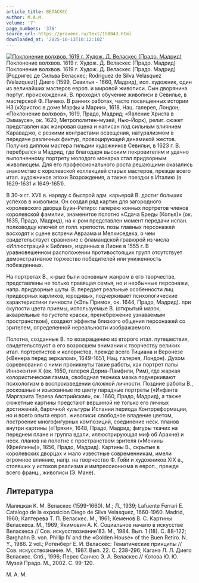 ```yaml
---
article_title: ВЕЛАСКЕС
author: М.А.М.
volume: '7'
page_numbers: '376'
source_url: https://pravenc.ru/text/150043.html
downloaded_at: '2025-10-13T10:12:10Z'
---
```


[![Поклонение волхвов. 1619 г. Худож. Д. Веласкес (Прадо. Мадрид)](https://pravenc.ru/data/914/456/1234/1i200.jpg "Кликните для увеличения картинки")](https://pravenc.ru/data/914/456/1234/1i400.jpg)Поклонение волхвов. 1619 г. Худож. Д. Веласкес (Прадо. Мадрид)  
Поклонение волхвов. 1619 г. Худож. Д. Веласкес (Прадо. Мадрид)[Родригес де Сильва Веласкес; Rodriguez de Silva Velasquez (Velazquez)] Диего (1599, Севилья - 1660, Мадрид), исп. художник, один из величайших мастеров европ. и мировой живописи. Сын дворянина португ. происхождения, В. проходил обучение живописи в Севилье, в мастерской Ф. Пачеко. В ранних работах, часто посвященных истории НЗ («Христос в доме Марфы и Марии», 1618, Нац. галерея, Лондон; «Поклонение волхвов», 1619, Прадо, Мадрид; «Явление Христа в Эммаусе», ок. 1620, Метрополитен-музей, Нью-Йорк), религ. сюжет представлен как жанровая сцена и написан под сильным влиянием Караваджо, с резкими контрастами освещения, натурализмом в передаче различных фактур, провоцирующей динамикой жестов. Получив диплом мастера гильдии художников Севильи, в 1623 г. В. перебрался в Мадрид, где благодаря высоким покровителям и удачно выполненному портрету молодого монарха стал придворным живописцем. Для его профессионального роста решающими оказались знакомство с королевской коллекцией старых мастеров, прежде всего итал. художников эпохи Возрождения, а также поездки в Италию (в 1629-1631 и 1649-1651).

В 30-х гг. XVII в. наряду с быстрой адм. карьерой В. достиг больших успехов в живописи. Он создал ряд картин для загородного королевского дворца Буэн-Ретиро: галерею конных портретов членов королевской фамилии, знаменитое полотно «Сдача Бреды (Копья)» (ок. 1635, Прадо, Мадрид), на к-ром представлен момент передачи испан. полководцу ключей от голл. крепости. позы главных персонажей восходят к сцене встречи Авраама и Мелхиседека, о чем свидетельствует сравнение с фламандской гравюрой из числа «Иллюстраций к Библии», изданных в Лионе в 1555 г. В уравновешенном расположении противостоящих групп отсутствует демонстративное торжество победителей или униженность побежденных.

На портретах В., к-рые были основным жанром в его творчестве, представлены не только правящая семья, но и необычные персонажи, напр. придворные шуты. В. передает реальные особенности лиц придворных карликов, юродивых, подчеркивает психологические характеристики личности («Эль Примо», ок. 1644, Прадо, Мадрид). при скупости цвета приемы, используемые В. (открытый мазок, акварельные по густоте краски, пренебрежение узнаваемым пространством), создают эффекты близкого общения персонажей со зрителем, определенной нереальности изображаемого.

Полотна, созданные В. по возвращению из второго итал. путешествия, свидетельствуют о его возросшем внимании к творчеству великих итал. портретистов и колористов, прежде всего Тициана и Веронезе («Венера перед зеркалом», 1649-1651, Нац. галерея, Лондон). Духом соревнования с ними проникнуты такие работы, как портрет папы Иннокентия X (ок. 1650, галерея Дориа-Памфили, Рим), где жаркая колористическая гамма, свободная техника мазка подчеркивают психологизм в воспроизведении сложной личности. Поздние работы В., роскошные и изысканные по цвету парадные портреты («Инфанта Маргарита Тереза Австрийская», ок. 1660, Прадо, Мадрид), а также сюжетные картины предстают вершиной не только его личных достижений, барочной культуры Испании периода Контрреформации, но и всего опыта европ. живописи: свободное владение цветом, построение многофигурных композиций, соединение неск. планов внутри картины («Пряхи», 1648, Прадо, Мадрид; фигуры ткачих на переднем плане и группа вдали, иллюстрирующая миф об Арахне) и неск. планов на полотне с пространством зрителя («Менины (Фрейлины)», 1656, Прадо, Мадрид). Картины В., скрытые в королевских дворцах и мало известные современникам, имели огромное влияние, напр. на творчество Ф. Гойи и художников XIX в., стоявших у истоков реализма и импрессионизма в европ., прежде всего франц., живописи (Э. Мане).

## Литература

Малицкая К. М. Веласкес (1599-1660). М.; Л., 1939; Lafuente Ferrari E. Catalogo de la exposicion Diego de Silva Velasquez, 1660-1960. Madrid, 1960; Каптерева Т. П. Веласкес. М., 1961; Кеменов В. С. Картины Веласкеса. М., 1969; Якимович А. К. Социальное начало в искусстве Веласкеса // Сов. искусствознание'83. М., 1984. Вып. 1 (18). С. 88-122; Barghahn B. von. Phillip IV and the «Golden House» of the Buen Retiro. N. Y., 1986. 2 vol.; Ротенберг Е. И. Веласкес: Тематические принципы // Сов. искусствознание. М., 1987. Вып. 22. С. 238-296; Каганэ Л. Л. Диего Веласкес. Спб., 1996; Перес Санчес Э. А. Веласкес // Котова Ю. Ю. Музей Прадо. М., 2002. С. 99-120.

М.   А.   М.

